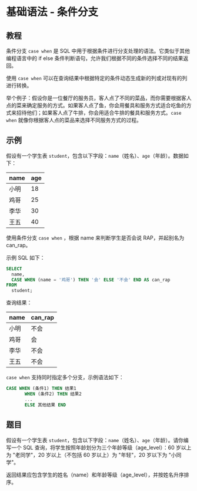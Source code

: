 # 基础语法 - 条件分支

## 教程

条件分支 `case when` 是 SQL 中用于根据条件进行分支处理的语法。它类似于其他编程语言中的 if else 条件判断语句，允许我们根据不同的条件选择不同的结果返回。

使用 `case when` 可以在查询结果中根据特定的条件动态生成新的列或对现有的列进行转换。

举个例子：假设你是一位餐厅的服务员，客人点了不同的菜品，而你需要根据客人点的菜来确定服务的方式。如果客人点了鱼，你会用餐具和服务方式适合吃鱼的方式来招待他们；如果客人点了牛排，你会用适合牛排的餐具和服务方式。`case when` 就像你根据客人点的菜品来选择不同服务方式的过程。



## 示例
假设有一个学生表 `student`，包含以下字段：`name`（姓名）、`age`（年龄）。数据如下：

| name  | age |
|-------|-----|
| 小明  | 18  |
| 鸡哥  | 25  |
| 李华  | 30  |
| 王五  | 40  |



使用条件分支 `case when` ，根据 name 来判断学生是否会说 RAP，并起别名为 can_rap。

示例 SQL 如下：

```sql
SELECT
  name,
  CASE WHEN (name = '鸡哥') THEN '会' ELSE '不会' END AS can_rap
FROM
  student;
```



查询结果：

| name  | can_rap |
|-------|---------|
| 小明  | 不会    |
| 鸡哥  | 会      |
| 李华  | 不会    |
| 王五  | 不会    |



`case when` 支持同时指定多个分支，示例语法如下：

```sql
CASE WHEN (条件1) THEN 结果1
	   WHEN (条件2) THEN 结果2
	   ...
	   ELSE 其他结果 END
```



## 题目

假设有一个学生表 `student`，包含以下字段：`name`（姓名）、`age`（年龄）。请你编写一个 SQL 查询，将学生按照年龄划分为三个年龄等级（age_level）：60 岁以上为 "老同学"，20 岁以上（不包括 60 岁以上）为 "年轻"，20 岁以下为 "小同学"。

返回结果应包含学生的姓名（name）和年龄等级（age_level），并按姓名升序排序。

